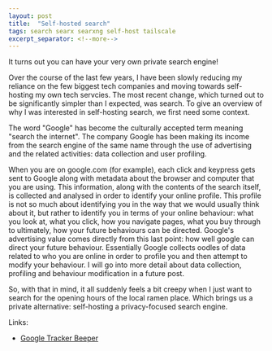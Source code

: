```yaml
---
layout: post
title:  "Self-hosted search"
tags: search searx searxng self-host tailscale
excerpt_separator: <!--more-->
---
```


It turns out you can have your very own private search engine!
<!--more-->

Over the course of the last few years, I have been slowly reducing my reliance on the few biggest tech companies and moving towards self-hosting my own tech servcies. The most recent change, which turned out to be significantly simpler than I expected, was search. To give an overview of why I was interested in self-hosting search, we first need some context.

The word "Google" has become the culturally accepted term meaning "search the internet". The company Google has been making its income from the search engine of the same name through the use of advertising and the related activities: data collection and user profiling.

When you are on google.com (for example), each click and keypress gets sent to Google along with metadata about the browser and computer that you are using. This information, along with the contents of the search itself, is collected and analysed in order to identify your online profile. This profile is not so much about identifying you in the way that we would usually think about it, but rather to identify you in terms of your online behaviour: what you look at, what you click, how you navigate pages, what you buy through to ultimately, how your future behaviours can be directed. Google's advertising value comes directly from this last point: how well google can direct your future behaviour. Essentially Google collects oodles of data related to who you are online in order to profile you and then attempt to modify your behaviour. I will go into more detail about data collection, profiling and behaviour modification in a future post.

So, with that in mind, it all suddenly feels a bit creepy when I just want to search for the opening hours of the local ramen place. Which brings us a private alternative: self-hosting a privacy-focused search engine.


Links:
- [Google Tracker Beeper](https://berthub.eu/articles/posts/tracker-beeper/)